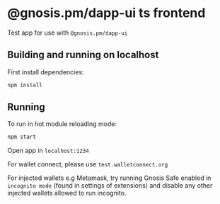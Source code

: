 # @gnosis.pm/dapp-ui ts frontend

Test app for use with `@gnosis.pm/dapp-ui`

## Building and running on localhost

First install dependencies:

```sh
npm install
```

## Running
To run in hot module reloading mode:

```sh
npm start
```

Open app in `localhost:1234`

For wallet connect, please use `test.walletconnect.org`

For injected wallets e.g Metamask, try running Gnosis Safe enabled in `incognito mode` (found in settings of extensions) and disable any other injected wallets allowed to run incognito.
